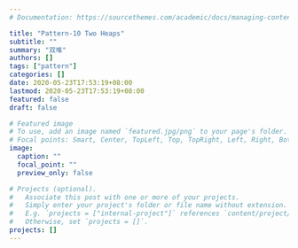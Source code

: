 ```yaml
---
# Documentation: https://sourcethemes.com/academic/docs/managing-content/

title: "Pattern-10 Two Heaps"
subtitle: ""
summary: "双堆"
authors: []
tags: ["pattern"]
categories: []
date: 2020-05-23T17:53:19+08:00
lastmod: 2020-05-23T17:53:19+08:00
featured: false
draft: false

# Featured image
# To use, add an image named `featured.jpg/png` to your page's folder.
# Focal points: Smart, Center, TopLeft, Top, TopRight, Left, Right, BottomLeft, Bottom, BottomRight.
image:
  caption: ""
  focal_point: ""
  preview_only: false

# Projects (optional).
#   Associate this post with one or more of your projects.
#   Simply enter your project's folder or file name without extension.
#   E.g. `projects = ["internal-project"]` references `content/project/deep-learning/index.md`.
#   Otherwise, set `projects = []`.
projects: []
---
```


